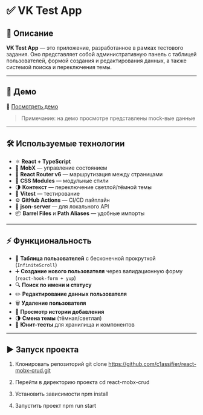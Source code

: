 # ✅ VK Test App

## 📖 Описание

**VK Test App** — это приложение, разработанное в рамках тестового задания.
Оно представляет собой административную панель с таблицей пользователей, формой создания и редактирования данных, а также системой поиска и переключения темы.

---

## 🚀 Демо

🔗 [Посмотреть демо](https://c1assifier.github.io/react-mobx-crud/)

> Примечание: на демо просмотре представлены mock-вые данные

---

## 🛠️ Используемые технологии

- ⚛ **React + TypeScript**
- 🔄 **MobX** — управление состоянием
- 🧭 **React Router v6** — маршрутизация между страницами
- 🎨 **CSS Modules** — модульные стили
- 🌗 **Контекст** — переключение светлой/тёмной темы
- 🧪 **Vitest** — тестирование
- ⚙️ **GitHub Actions** — CI/CD пайплайн
- 🔀 **json-server** — для локального API
- 📦 **Barrel Files** и **Path Aliases** — удобные импорты

---

## ⚡ Функциональность

- 📄 **Таблица пользователей** с бесконечной прокруткой (`InfiniteScroll`)
- ➕ **Создание нового пользователя** через валидационную форму (`react-hook-form + yup`)
- 🔍 **Поиск по имени и статусу**
- ✏️ **Редактирование данных пользователя**
- 🗑 **Удаление пользователя**
- 📜 **Просмотр истории добавления**
- 🌗 **Смена темы** (тёмная/светлая)
- 🧪 **Юнит-тесты** для хранилища и компонентов

---

## ▶️ Запуск проекта

1. Клонировать репозиторий
   git clone https://github.com/c1assifier/react-mobx-crud.git

2. Перейти в директорию проекта
   cd react-mobx-crud

3. Установить зависимости
   npm install

4. Запустить проект
   npm run start
